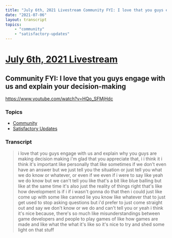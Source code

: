 ```yaml
---
title: "July 6th, 2021 Livestream Community FYI: I love that you guys engage with us and explain your decision-making"
date: "2021-07-06"
layout: transcript
topics:
    - "community"
    - "satisfactory-updates"
---
```

# [July 6th, 2021 Livestream](../2021-07-06.md)
## Community FYI: I love that you guys engage with us and explain your decision-making
https://www.youtube.com/watch?v=HQo_SFMjHdc

### Topics
* [Community](../topics/community.md)
* [Satisfactory Updates](../topics/satisfactory-updates.md)

### Transcript

> i love that you guys engage with us and explain why you guys are making decision making i'm glad that you appreciate that, i i think it i think it's important like personally that like sometimes if we don't even have an answer but we just tell you the situation or just tell you what we do know or whatever, or even if we even if i were to say like yeah we do know but we can't tell you like that's a bit like blue balling but like at the same time it's also just the reality of things right that's like how development is if i if i wasn't gonna do that then i could just like come up with some like canned lie you know like whatever that to just get used to stop asking questions but i'd prefer to just come straight out and say we don't know or we do and can't tell you or yeah i think it's nice because, there's so much like misunderstandings between game developers and people to play games of like how games are made and like what the what it's like so it's nice to try and shed some light on that stuff
